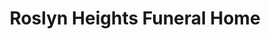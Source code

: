---
title: "Roslyn Heights Funeral Home"
url: /roslyn-heights/roslyn-heights-funeral-home/
shop: funeral directors
---
